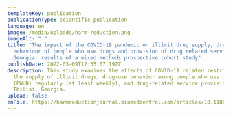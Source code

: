 ```yaml
---
templateKey: publication
publicationType: scientific_publication
language: en
image: /media/uploads/harm-reduction.png
imageAlt: " "
title: "The impact of the COVID-19 pandemic on illicit drug supply, drug-related
  behaviour of people who use drugs and provision of drug related services in
  Georgia: results of a mixed methods prospective cohort study"
publishDate: 2022-03-09T12:35:07.192Z
description: This study examines the effects of COVID-19 related restrictions on
  the supply of illicit drugs, drug-use behavior among people who use drugs
  (PWUD) regularly (at least weekly), and drug-related service provision in
  Tbilisi, Georgia.
upload: false
enFile: https://harmreductionjournal.biomedcentral.com/articles/10.1186/s12954-022-00601-z
---
```

